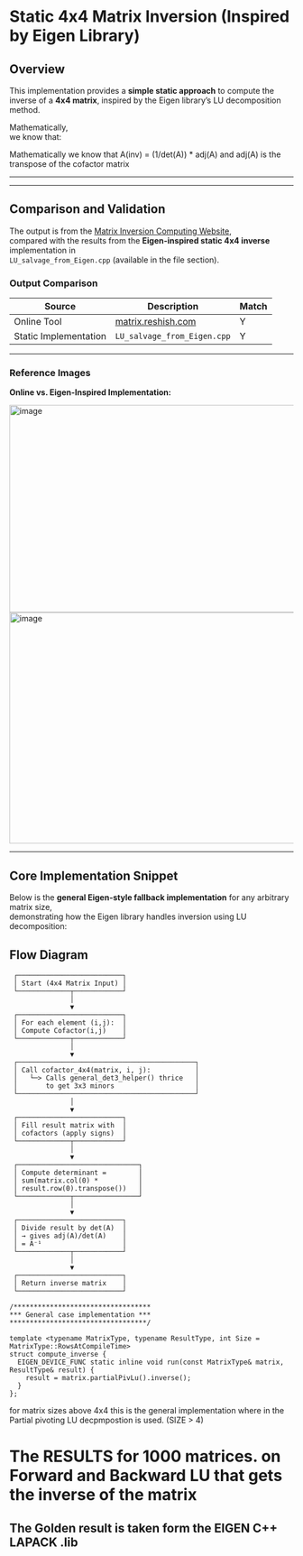 # Static 4x4 Matrix Inversion (Inspired by Eigen Library)

## Overview

This implementation provides a **simple static approach** to compute the inverse of a **4x4 matrix**, inspired by the Eigen library’s LU decomposition method.

Mathematically,  
we know that:

Mathematically we know that A(inv) = (1/det(A)) * adj(A) 
and 
adj(A) is the transpose of the cofactor matrix

---

---

## Comparison and Validation

The output is from the [Matrix Inversion Computing Website](https://matrix.reshish.com/inverse-matrix/),  
compared with the results from the **Eigen-inspired static 4x4 inverse** implementation in  
`LU_salvage_from_Eigen.cpp` (available in the file section).

### Output Comparison

| Source | Description | Match |
|---------|-------------|-------|
| Online Tool | [matrix.reshish.com](https://matrix.reshish.com/inverse-matrix/) | Y |
| Static Implementation | `LU_salvage_from_Eigen.cpp` | Y |

---

### Reference Images

**Online vs. Eigen-Inspired Implementation:**

<img width="889" height="368" alt="image" src="https://github.com/user-attachments/assets/1132ea88-9587-4a58-a471-6f78c5e12140" />

<img width="1525" height="410" alt="image" src="https://github.com/user-attachments/assets/6665e9aa-df68-4e50-bcfc-e07d32368bab" />

---

## Core Implementation Snippet

Below is the **general Eigen-style fallback implementation** for any arbitrary matrix size,  
demonstrating how the Eigen library handles inversion using LU decomposition:



## Flow Diagram
````
 ┌──────────────────────────┐
 │ Start (4x4 Matrix Input) │
 └─────────────┬────────────┘
               │
               ▼
 ┌──────────────────────────┐
 │ For each element (i,j):  │
 │ Compute Cofactor(i,j)    │
 └─────────────┬────────────┘
               │
               ▼
 ┌────────────────────────────────────────────┐
 │ Call cofactor_4x4(matrix, i, j):           │
 │   └─> Calls general_det3_helper() thrice   │
 │       to get 3x3 minors                    │
 └────────────────────────────────────────────┘
               │
               ▼
 ┌──────────────────────────┐
 │ Fill result matrix with  │
 │ cofactors (apply signs)  │
 └─────────────┬────────────┘
               │
               ▼
 ┌──────────────────────────────┐
 │ Compute determinant =        │
 │ sum(matrix.col(0) *          │
 │ result.row(0).transpose())   │
 └─────────────┬────────────────┘
               │
               ▼
 ┌──────────────────────────┐
 │ Divide result by det(A)  │
 │ → gives adj(A)/det(A)    │
 │ = A⁻¹                    │
 └─────────────┬────────────┘
               │
               ▼
 ┌──────────────────────────┐
 │ Return inverse matrix    │
 └──────────────────────────┘

````
````
/**********************************
*** General case implementation ***
**********************************/

template <typename MatrixType, typename ResultType, int Size = MatrixType::RowsAtCompileTime>
struct compute_inverse {
  EIGEN_DEVICE_FUNC static inline void run(const MatrixType& matrix, ResultType& result) {
    result = matrix.partialPivLu().inverse();
  }
};
````
for matrix sizes above 4x4 this is the general implementation where in the Partial pivoting LU decpmpostion is used. (SIZE > 4)


# The RESULTS for 1000 matrices. on Forward and Backward LU that gets the inverse of the matrix

## The Golden result is taken form the EIGEN C++ LAPACK .lib

